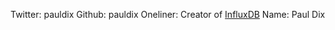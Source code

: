 Twitter: pauldix
Github: pauldix
Oneliner: Creator of <a target='_blank' href='http://influxdb.com/'>InfluxDB</a>
Name: Paul Dix